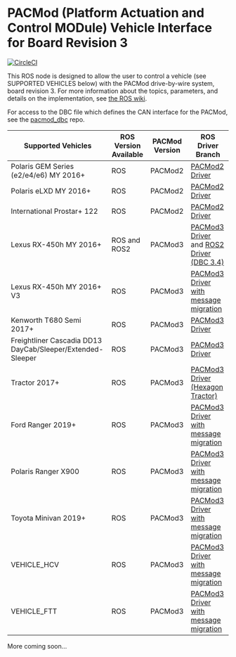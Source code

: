 # PACMod (Platform Actuation and Control MODule) Vehicle Interface for Board Revision 3 #

[![CircleCI](https://circleci.com/gh/astuff/pacmod3/tree/master.svg?style=svg)](https://circleci.com/gh/astuff/pacmod3/tree/master)

This ROS node is designed to allow the user to control a vehicle (see SUPPORTED VEHICLES below) with the PACMod drive-by-wire system, board revision 3. For more information about the topics, parameters, and details on the implementation, see [the ROS wiki](http://wiki.ros.org/pacmod3).

For access to the DBC file which defines the CAN interface for the PACMod, see the [pacmod_dbc](https://github.com/astuff/pacmod_dbc) repo.

| Supported Vehicles | ROS Version Available | PACMod Version | ROS Driver Branch |
| - | - | - | - |
| Polaris GEM Series (e2/e4/e6) MY 2016+ | ROS | PACMod2 | [PACMod2 Driver](https://github.com/astuff/pacmod/tree/release) |
| Polaris eLXD MY 2016+ | ROS | PACMod2 | [PACMod2 Driver](https://github.com/astuff/pacmod/tree/release) |
| International Prostar+ 122 | ROS | PACMod2 | [PACMod2 Driver](https://github.com/astuff/pacmod/tree/release) |
| Lexus RX-450h MY 2016+ | ROS and ROS2 | PACMod3 | [PACMod3 Driver](https://github.com/astuff/pacmod3) and [ROS2 Driver (DBC 3.4)](https://github.com/astuff/pacmod3/tree/dashing-devel) |
| Lexus RX-450h MY 2016+ V3| ROS | PACMod3 | [PACMod3 Driver with message migration](https://github.com/astuff/pacmod3/tree/maint/pacmod_msg_migration) |
| Kenworth T680 Semi 2017+ |ROS | PACMod3 | [PACMod3 Driver](https://github.com/astuff/pacmod3) |
| Freightliner Cascadia DD13 DayCab/Sleeper/Extended-Sleeper | ROS | PACMod3 | [PACMod3 Driver](https://github.com/astuff/pacmod3)|
| Tractor 2017+ | ROS | PACMod3 | [PACMod3 Driver (Hexagon Tractor)](https://github.com/astuff/pacmod3/tree/maint/hexagon_tractor) |
| Ford Ranger 2019+ | ROS | PACMod3 |  [PACMod3 Driver with message migration](https://github.com/astuff/pacmod3/tree/maint/pacmod_msg_migration) |
| Polaris Ranger X900 | ROS | PACMod3 |  [PACMod3 Driver with message migration](https://github.com/astuff/pacmod3/tree/maint/pacmod_msg_migration) |
| Toyota Minivan 2019+ | ROS | PACMod3 |  [PACMod3 Driver with message migration](https://github.com/astuff/pacmod3/tree/maint/pacmod_msg_migration) |
| VEHICLE_HCV | ROS | PACMod3 | [PACMod3 Driver with message migration](https://github.com/astuff/pacmod3/tree/maint/pacmod_msg_migration) |
| VEHICLE_FTT | ROS | PACMod3 | [PACMod3 Driver with message migration](https://github.com/astuff/pacmod3/tree/maint/pacmod_msg_migration) |
More coming soon...
